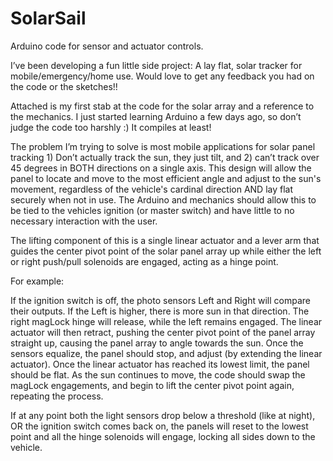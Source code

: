 # SolarSail
Arduino code for sensor and actuator controls.

I’ve been developing a fun little side project: A lay flat, solar tracker for mobile/emergency/home use. Would love to get any feedback you had on the code or the sketches!!

Attached is my first stab at the code for the solar array and a reference to the mechanics. I just started learning Arduino a few days ago, so don’t judge the code too harshly :) It compiles at least!

The problem I’m trying to solve is most mobile applications for solar panel tracking 1) Don’t actually track the sun, they just tilt, and 2) can’t track over 45 degrees in BOTH directions on a single axis. This design will allow the panel to locate and move to the most efficient angle and adjust to the sun's movement, regardless of the vehicle's cardinal direction AND lay flat securely when not in use. The Arduino and mechanics should allow this to be tied to the vehicles ignition (or master switch) and have little to no necessary interaction with the user.

The lifting component of this is a single linear actuator and a lever arm that guides the center pivot point of the solar panel array up while either the left or right push/pull solenoids are engaged, acting as a hinge point. 

For example:

If the ignition switch is off, the photo sensors Left and Right will compare their outputs. If the Left is higher, there is more sun in that direction. The right magLock hinge will release, while the left remains engaged. The linear actuator will then retract, pushing the center pivot point of the panel array straight up, causing the panel array to angle towards the sun. Once the sensors equalize, the panel should stop, and adjust (by extending the linear actuator). Once the linear actuator has reached its lowest limit, the panel should be flat. As the sun continues to move, the code should swap the magLock engagements, and begin to lift the center pivot point again, repeating the process.

If at any point both the light sensors drop below a threshold (like at night), OR the ignition switch comes back on, the panels will reset to the lowest point and all the hinge solenoids will engage, locking all sides down to the vehicle.
